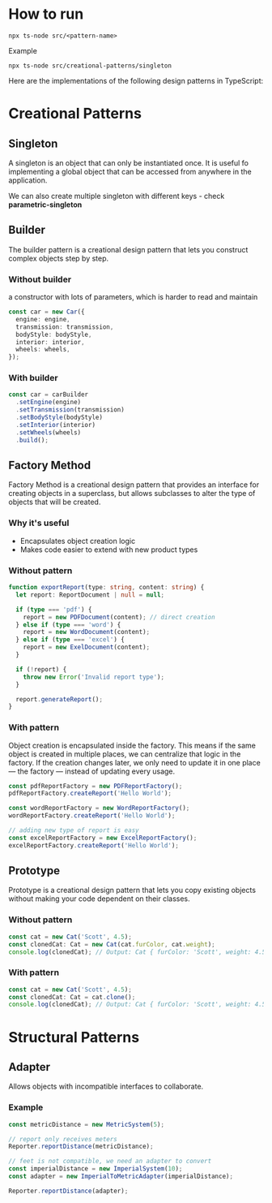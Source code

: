 # How to run

```
npx ts-node src/<pattern-name>
```

Example

```
npx ts-node src/creational-patterns/singleton
```

Here are the implementations of the following design patterns in TypeScript:

# Creational Patterns

## Singleton

A singleton is an object that can only be instantiated once. It is useful fo implementing a global object that can be accessed from anywhere in the application.

We can also create multiple singleton with different keys - check **parametric-singleton**

## Builder

The builder pattern is a creational design pattern that lets you construct complex objects step by step.

### Without builder

a constructor with lots of parameters, which is harder to read and maintain

```ts
const car = new Car({
  engine: engine,
  transmission: transmission,
  bodyStyle: bodyStyle,
  interior: interior,
  wheels: wheels,
});
```

### With builder

```ts
const car = carBuilder
  .setEngine(engine)
  .setTransmission(transmission)
  .setBodyStyle(bodyStyle)
  .setInterior(interior)
  .setWheels(wheels)
  .build();
```

## Factory Method

Factory Method is a creational design pattern that provides an interface for creating objects in a superclass, but allows subclasses to alter the type of objects that will be created.

### Why it's useful

- Encapsulates object creation logic
- Makes code easier to extend with new product types

### Without pattern

```ts
function exportReport(type: string, content: string) {
  let report: ReportDocument | null = null;

  if (type === 'pdf') {
    report = new PDFDocument(content); // direct creation
  } else if (type === 'word') {
    report = new WordDocument(content);
  } else if (type === 'excel') {
    report = new ExelDocument(content);
  }

  if (!report) {
    throw new Error('Invalid report type');
  }

  report.generateReport();
}
```

### With pattern

Object creation is encapsulated inside the factory. This means if the same object is created in multiple places, we can centralize that logic in the factory. If the creation changes later, we only need to update it in one place — the factory — instead of updating every usage.

```ts
const pdfReportFactory = new PDFReportFactory();
pdfReportFactory.createReport('Hello World');

const wordReportFactory = new WordReportFactory();
wordReportFactory.createReport('Hello World');

// adding new type of report is easy
const excelReportFactory = new ExcelReportFactory();
excelReportFactory.createReport('Hello World');
```

## Prototype

Prototype is a creational design pattern that lets you copy existing objects without making your code dependent on their classes.

### Without pattern

```ts
const cat = new Cat('Scott', 4.5);
const clonedCat: Cat = new Cat(cat.furColor, cat.weight);
console.log(clonedCat); // Output: Cat { furColor: 'Scott', weight: 4.5 }
```

### With pattern

```ts
const cat = new Cat('Scott', 4.5);
const clonedCat: Cat = cat.clone();
console.log(clonedCat); // Output: Cat { furColor: 'Scott', weight: 4.5 }
```

# Structural Patterns

## Adapter

Allows objects with incompatible interfaces to collaborate.

### Example

```ts
const metricDistance = new MetricSystem(5);

// report only receives meters
Reporter.reportDistance(metricDistance);

// feet is not compatible, we need an adapter to convert
const imperialDistance = new ImperialSystem(10);
const adapter = new ImperialToMetricAdapter(imperialDistance);

Reporter.reportDistance(adapter);
```
